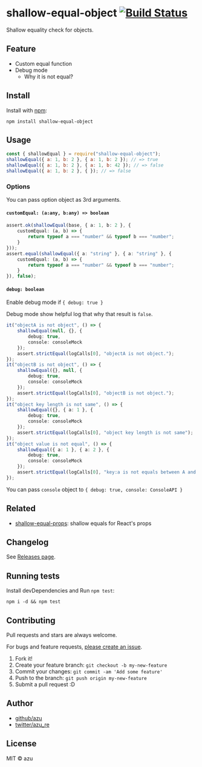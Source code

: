 # shallow-equal-object [![Build Status](https://travis-ci.org/azu/shallow-equal-object.svg?branch=master)](https://travis-ci.org/azu/shallow-equal-object)

Shallow equality check for objects.

## Feature

- Custom equal function
- Debug mode
    - Why it is not equal?

## Install

Install with [npm](https://www.npmjs.com/):

    npm install shallow-equal-object

## Usage

```js
const { shallowEqual } = require("shallow-equal-object");
shallowEqual({ a: 1, b: 2 }, { a: 1, b: 2 }); // => true
shallowEqual({ a: 1, b: 2 }, { a: 1, b: 42 }); // => false
shallowEqual({ a: 1, b: 2 }, { }); // => false
```

### Options

You can pass option object as 3rd arguments. 

#### `customEqual: (a:any, b:any) => boolean`

```ts
assert.ok(shallowEqual(base, { a: 1, b: 2 }, {
    customEqual: (a, b) => {
        return typeof a === "number" && typeof b === "number";
    }
}));
assert.equal(shallowEqual({ a: "string" }, { a: "string" }, {
    customEqual: (a, b) => {
        return typeof a === "number" && typeof b === "number";
    }
}), false);
```

#### `debug: boolean`

Enable debug mode if `{ debug: true }`

Debug mode show helpful log that why that result is `false`.

```ts
it("objectA is not object", () => {
    shallowEqual(null, {}, {
        debug: true,
        console: consoleMock
    });
    assert.strictEqual(logCalls[0], "objectA is not object.");
});
it("objectB is not object", () => {
    shallowEqual({}, null, {
        debug: true,
        console: consoleMock
    });
    assert.strictEqual(logCalls[0], "objectB is not object.");
});
it("object key length is not same", () => {
    shallowEqual({}, { a: 1 }, {
        debug: true,
        console: consoleMock
    });
    assert.strictEqual(logCalls[0], "object key length is not same");
});
it("object value is not equal", () => {
    shallowEqual({ a: 1 }, { a: 2 }, {
        debug: true,
        console: consoleMock
    });
    assert.strictEqual(logCalls[0], "key:a is not equals between A and B.");
});
```

You can pass `console` object to `{ debug: true, console: ConsoleAPI }`

## Related

- [shallow-equal-props](https://github.com/azu/shallow-equal-props "azu/shallow-equal-props"): shallow equals for React's props

## Changelog

See [Releases page](https://github.com/azu/shallow-equal-object/releases).

## Running tests

Install devDependencies and Run `npm test`:

    npm i -d && npm test

## Contributing

Pull requests and stars are always welcome.

For bugs and feature requests, [please create an issue](https://github.com/azu/shallow-equal-object/issues).

1. Fork it!
2. Create your feature branch: `git checkout -b my-new-feature`
3. Commit your changes: `git commit -am 'Add some feature'`
4. Push to the branch: `git push origin my-new-feature`
5. Submit a pull request :D

## Author

- [github/azu](https://github.com/azu)
- [twitter/azu_re](https://twitter.com/azu_re)

## License

MIT © azu
